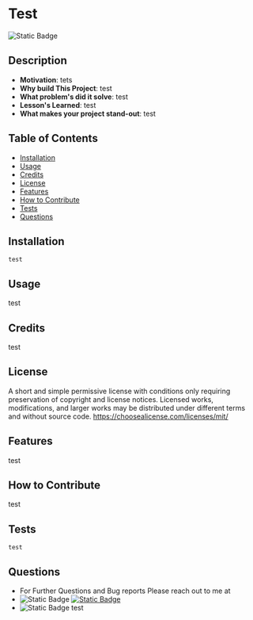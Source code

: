
# Test

![Static Badge](https://img.shields.io/badge/License-MIT-green)

## Description

- **Motivation**: tets
- **Why build This Project**: test
- **What problem's did it solve**: test
- **Lesson's Learned**: test
- **What makes your project stand-out**: test

## Table of Contents

- [Installation](#installation)
- [Usage](#usage)
- [Credits](#credits)
- [License](#license)
- [Features](#features)
- [How to Contribute](#how-to-contribute)
- [Tests](#tests)
- [Questions](#questions)

## Installation
```
test
```

## Usage
test

## Credits
test

## License
A short and simple permissive license with conditions only requiring preservation of copyright and license notices. Licensed works, modifications, and larger works may be distributed under different terms and without source code. https://choosealicense.com/licenses/mit/

## Features
test

## How to Contribute
test

## Tests
```
test
```

## Questions
- For Further Questions and Bug reports Please reach out to me at
- ![Static Badge](https://img.shields.io/badge/Github-green) [![Static Badge](https://img.shields.io/badge/test-blue)](https://github.com/test)
- ![Static Badge](https://img.shields.io/badge/Email-purple) test
